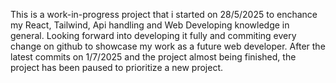 This is a work-in-progress project that i started on 28/5/2025 to enchance my React, Tailwind, Api handling and Web Developing knowledge in general.
Looking forward into developing it fully and commiting every change on github to showcase my work as a future web developer.
After the latest commits on 1/7/2025 and the project almost being finished, the project has been paused to prioritize a new project.
